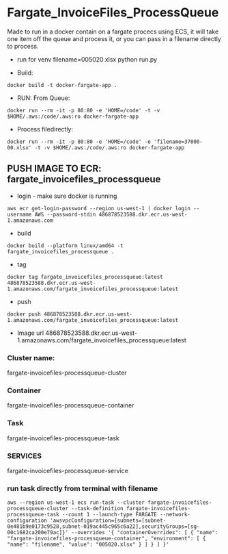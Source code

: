 # Fargate_InvoiceFiles_ProcessQueue

Made to run in a docker contain on a fargate procecs using ECS, it will take one item off the queue and process it, or you can pass in a filename directly to process.

* run for venv
filename=005020.xlsx python run.py

* Build:
```
docker build -t docker-fargate-app .  
```

* RUN:
From Queue:
```
docker run --rm -it -p 80:80 -e 'HOME=/code' -t -v $HOME/.aws:/code/.aws:ro docker-fargate-app
```

* Process filedirectly:
```
docker run --rm -it -p 80:80 -e 'HOME=/code' -e 'filename=37000-00.xlsx' -t -v $HOME/.aws:/code/.aws:ro docker-fargate-app
```


## PUSH IMAGE TO ECR: fargate_invoicefiles_processqueue

* login - make sure docker is running
```
aws ecr get-login-password --region us-west-1 | docker login --username AWS --password-stdin 486878523588.dkr.ecr.us-west-1.amazonaws.com
```

* build
```
docker build --platform linux/amd64 -t fargate_invoicefiles_processqueue .
```

* tag
```
docker tag fargate_invoicefiles_processqueue:latest 486878523588.dkr.ecr.us-west-1.amazonaws.com/fargate_invoicefiles_processqueue:latest
```

* push
```
docker push 486878523588.dkr.ecr.us-west-1.amazonaws.com/fargate_invoicefiles_processqueue:latest
```

* Image url
486878523588.dkr.ecr.us-west-1.amazonaws.com/fargate_invoicefiles_processqueue:latest


### Cluster name:
fargate-invoicefiles-processqueue-cluster

### Container
fargate-invoicefiles-processqueue-container

### Task
fargate-invoicefiles-processqueue-task 

### SERVICES
fargate-invoicefiles-processqueue-service

### run task directly from terminal with filename
```
aws --region us-west-1 ecs run-task --cluster fargate-invoicefiles-processqueue-cluster --task-definition fargate-invoicefiles-processqueue-task --count 1 --launch-type FARGATE --network-configuration 'awsvpcConfiguration={subnets=[subnet-0e481b9e0173c9528,subnet-019ac445c965c6a22],securityGroups=[sg-00c1682ca200e79ac]}' --overrides '{ "containerOverrides": [ { "name": "fargate-invoicefiles-processqueue-container", "environment": [ { "name": "filename", "value": "005020.xlsx" } ] } ] }'
```
